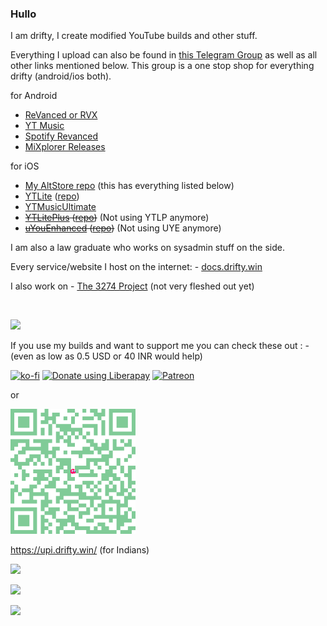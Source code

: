 ### Hullo

I am drifty, I create modified YouTube builds and other stuff.

Everything I upload can also be found in [this Telegram Group](https://003274.xyz/megalomania) as well as all other links mentioned below. This group is a one stop shop for everything drifty (android/ios both).

for Android 
- [ReVanced or RVX](https://003274.xyz/yt)
- [YT Music](https://003274.xyz/ytm)
- [Spotify Revanced](https://003274.xyz/spotify)
- [MiXplorer Releases](https://003274.xyz/mix)
  
for iOS
- [My AltStore repo](https://003274.xyz/altstore) (this has everything listed below)
- [YTLite](https://view.drifty.win/view/app/?source=https://raw.githubusercontent.com/driftywinds/driftywinds.github.io/master/AltStore/apps.json&id=com.google.ios.youtube) ([repo](https://github.com/driftywinds/YTLite))
- [YTMusicUltimate](https://view.drifty.win/view/app/?source=https://driftywinds.github.io/AltStore/apps.json&id=com.google.ios.youtubemusic) 
- ~~[YTLitePlus](https://ios.drifty.win/view/app/?source=https://driftywinds.github.io/AltStore/apps.json&id=com.google.ios.youtubeytlp) ([repo](https://github.com/driftywinds/YTLitePlus/))~~ (Not using YTLP anymore)
- ~~[uYouEnhanced](https://ios.drifty.win/view/app/?source=https://driftywinds.github.io/AltStore/apps.json&id=com.google.ios.youtube) ([repo](https://github.com/driftywinds/uYouEnhanced))~~ (Not using UYE anymore)

I am also a law graduate who works on sysadmin stuff on the side.

Every service/website I host on the internet: - [docs.drifty.win](https://003274.xyz/services)

I also work on -  [The 3274 Project](https://www.003274.xyz/) (not very fleshed out yet)

</br>

![](https://komarev.com/ghpvc/?username=driftywinds&label=Page+Views&color=brightgreen&style=for-the-badge)

If you use my builds and want to support me you can check these out : - (even as low as 0.5 USD or 40 INR would help)

[![ko-fi](https://ko-fi.com/img/githubbutton_sm.svg)](https://ko-fi.com/driftywinds) <noscript><a href="https://liberapay.com/driftywinds/donate" target="_blank"><img alt="Donate using Liberapay" src="https://liberapay.com/assets/widgets/donate.svg"></a></noscript> <noscript><a href="https://www.patreon.com/bePatron?u=67102544" data-patreon-widget-type="become-patron-button" target="_blank"><img alt="Patreon" src="https://i.ibb.co/th46pRP/30-height.png"></a></noscript> 

or

<img alt="UPI" src="https://raw.githubusercontent.com/driftywinds/driftywinds/main/Images/dwUPI100x100(2).svg"></a></noscript> 

https://upi.drifty.win/ (for Indians)

<div align="left">
  <img src="https://stats.drifty.win/api?username=driftywinds&show_icons=true&count_private=true&theme=omni&include_all_commits=true" />
</div>

![](https://gamer2810.github.io/steam-miniprofile/?interactive=true&accountId=437560357)

![](https://hit.yhype.me/github/profile?user_id=63164617)
